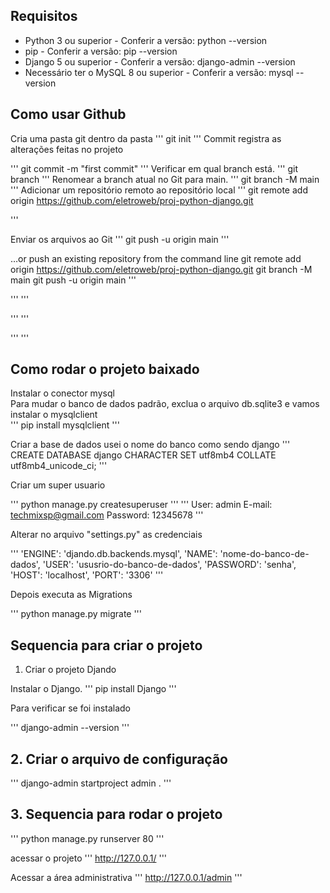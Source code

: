 ## Requisitos

- Python 3 ou superior - Conferir a versão: python --version
- pip - Conferir a versão: pip --version
- Django 5 ou superior - Conferir a versão: django-admin --version
- Necessário ter o MySQL 8 ou superior - Conferir a versão: mysql --version

## Como usar Github

Cria uma pasta git dentro da pasta
'''
git init
'''
Commit registra as alterações feitas no projeto

'''
git commit -m "first commit"
'''
Verificar em qual branch está.
'''
git branch
'''
Renomear a branch atual no Git para main.
'''
git branch -M main
'''
Adicionar um repositório remoto ao repositório local
'''
git remote add origin https://github.com/eletroweb/proj-python-django.git

'''

Enviar os arquivos ao Git
'''
git push -u origin main
'''

…or push an existing repository from the command line
git remote add origin https://github.com/eletroweb/proj-python-django.git
git branch -M main
git push -u origin main
'''

'''
'''

'''
'''

'''
'''

## Como rodar o projeto baixado

Instalar o conector mysql<br>
Para mudar o banco de dados padrão, exclua o arquivo db.sqlite3 e vamos instalar o mysqlclient<br>
'''
pip install mysqlclient
'''

Criar a base de dados usei o nome do banco como sendo django
'''
CREATE DATABASE django CHARACTER SET utf8mb4 COLLATE utf8mb4_unicode_ci;
'''

Criar um super usuario

'''
python manage.py createsuperuser
'''
'''
User: admin
E-mail: techmixsp@gmail.com
Password: 12345678
'''

Alterar no arquivo "settings.py" as credenciais

'''
'ENGINE': 'djando.db.backends.mysql',
'NAME': 'nome-do-banco-de-dados',
'USER': 'ususrio-do-banco-de-dados',
'PASSWORD': 'senha',
'HOST': 'localhost',
'PORT': '3306'
'''

Depois executa as Migrations

'''
python manage.py migrate
'''

## Sequencia para criar o projeto

1. Criar o projeto Djando

Instalar o Django.
'''
pip install Django
'''

Para verificar se foi instalado

'''
django-admin --version
'''

## 2. Criar o arquivo de configuração

'''
django-admin startproject admin .
'''

## 3. Sequencia para rodar o projeto

'''
python manage.py runserver 80
'''

acessar o projeto
'''
http://127.0.0.1/
'''

Acessar a área administrativa
'''
http://127.0.0.1/admin
'''
